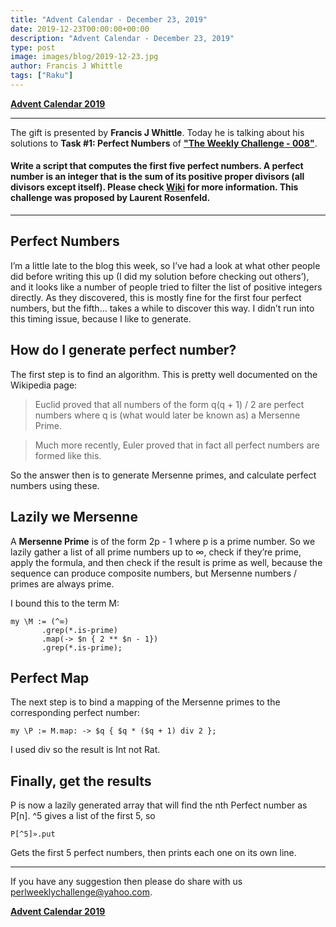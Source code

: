 ```yaml
---
title: "Advent Calendar - December 23, 2019"
date: 2019-12-23T00:00:00+00:00
description: "Advent Calendar - December 23, 2019"
type: post
image: images/blog/2019-12-23.jpg
author: Francis J Whittle
tags: ["Raku"]
---
```


[**Advent Calendar 2019**](/blog/advent-calendar-2019)
***

The gift is presented by **Francis J Whittle**. Today he is talking about his solutions to **Task #1: Perfect Numbers** of [**"The Weekly Challenge - 008"**](/blog/perl-weekly-challenge-008).

#### Write a script that computes the first five perfect numbers. A perfect number is an integer that is the sum of its positive proper divisors (all divisors except itself). Please check [Wiki](https://en.wikipedia.org/wiki/Perfect_number) for more information. This challenge was proposed by Laurent Rosenfeld.

***

## Perfect Numbers

I’m a little late to the blog this week, so I’ve had a look at what other people did before writing this up (I did my solution before checking out others’), and it looks like a number of people tried to filter the list of positive integers directly. As they discovered, this is mostly fine for the first four perfect numbers, but the fifth… takes a while to discover this way. I didn’t run into this timing issue, because I like to generate.

## How do I generate perfect number?

The first step is to find an algorithm. This is pretty well documented on the Wikipedia page:

> Euclid proved that all numbers of the form q(q + 1) / 2 are perfect numbers where q is (what would later be known as) a Mersenne Prime.

> Much more recently, Euler proved that in fact all perfect numbers are formed like this.

So the answer then is to generate Mersenne primes, and calculate perfect numbers using these.

## Lazily we Mersenne

A **Mersenne Prime** is of the form 2p - 1 where p is a prime number. So we lazily gather a list of all prime numbers up to ∞, check if they’re prime, apply the formula, and then check if the result is prime as well, because the sequence can produce composite numbers, but Mersenne numbers / primes are always prime.

I bound this to the term M:

    my \M := (^∞)
           .grep(*.is-prime)
           .map(-> $n { 2 ** $n - 1})
           .grep(*.is-prime);

## Perfect Map

The next step is to bind a mapping of the Mersenne primes to the corresponding perfect number:

    my \P := M.map: -> $q { $q * ($q + 1) div 2 };

I used div so the result is Int not Rat.

## Finally, get the results

P is now a lazily generated array that will find the nth Perfect number as P[n]. ^5 gives a list of the first 5, so

    P[^5]».put

Gets the first 5 perfect numbers, then prints each one on its own line.

***
If you have any suggestion then please do share with us <perlweeklychallenge@yahoo.com>.

[**Advent Calendar 2019**](/blog/advent-calendar-2019)
